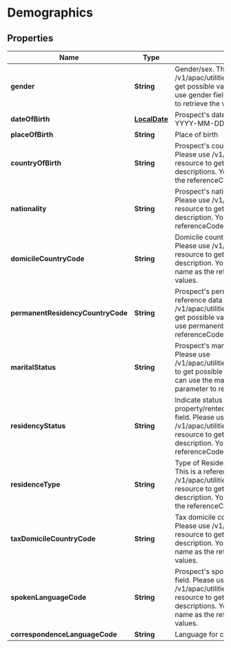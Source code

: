 # Demographics

## Properties
Name | Type | Description | Notes
------------ | ------------- | ------------- | -------------
**gender** | **String** | Gender/sex. This is a reference data field. Please use /v1/apac/utilities/referenceData/{gender} resource to get possible value of this field with description. You can use gender field name as the referenceCode parameter to retrieve the values. | 
**dateOfBirth** | [**LocalDate**](LocalDate.md) | Prospect&#x27;s date of birth. Format: ISO 8601 date format YYYY-MM-DD | 
**placeOfBirth** | **String** | Place of birth |  [optional]
**countryOfBirth** | **String** | Prospect&#x27;s country of birth. This is a reference data field. Please use /v1/apac/utilities/referenceData/{country} resource to get possible values of this field with descriptions. You can use countryOfBirth field name as the referenceCode parameter to retrieve the values. |  [optional]
**nationality** | **String** | Prospect&#x27;s nationality. This is a reference data field. Please use /v1/apac/utilities/referenceData/{country} resource to get possible value of this field with description. You can use nationality field name as the referenceCode parameter to retrieve the values. | 
**domicileCountryCode** | **String** | Domicile country code. This is a reference data field. Please use /v1/apac/utilities/referenceData/{country} resource to get possible value of this field with description. You can use domicileCountryCode field name as the referenceCode parameter to retrieve the values. |  [optional]
**permanentResidencyCountryCode** | **String** | Prospect&#x27;s permanent residency country code. This is a reference data field. Please use /v1/apac/utilities/referenceData/{country} resource to get possible value of this field with description. You can use permanentResidencyCountryCode field name as the referenceCode parameter to retrieve the values. |  [optional]
**maritalStatus** | **String** | Prospect&#x27;s marital status. This is a reference data field. Please use /v1/apac/utilities/referenceData/{maritalStatus} resource to get possible value of this field with description. You can use the maritalStatus as the referenceCode parameter to retrieve the values. |  [optional]
**residencyStatus** | **String** | Indicate status of residence whether owned property/rented property etc. This is a reference data field. Please use /v1/apac/utilities/referenceData/{residenceStatus} resource to get possible value of this field with description. You can use maritalStatus field name as the referenceCode parameter to retrieve the values. |  [optional]
**residenceType** | **String** | Type of Residence. Private Condo/government hdb etc. This is a reference data field. Please use /v1/apac/utilities/referenceData/{residenceType} resource to get possible value of this field with description. You can use residenceType field name as the referenceCode parameter to retrieve the values. |  [optional]
**taxDomicileCountryCode** | **String** | Tax domicile country code. This is a reference data field. Please use /v1/apac/utilities/referenceData/{country} resource to get possible value of this field with description. You can use taxDomicileCountryCode field name as the referenceCode parameter to retrieve the values. |  [optional]
**spokenLanguageCode** | **String** | Prospect&#x27;s spoken language. This is a reference data field. Please use /v1/apac/utilities/referenceData/{spokenLanguageCode} resource to get possible values of this field with descriptions. You can use spokenLanguageCode field name as the referenceCode parameter to retrieve the values. |  [optional]
**correspondenceLanguageCode** | **String** | Language for correspondence (Statement/Advices etc). |  [optional]
